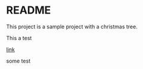# README

This project is a sample project with a christmas tree.

This a test

[link](README.md)

some test
